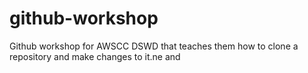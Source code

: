 # github-workshop
 Github workshop for AWSCC DSWD that teaches them how to clone a repository and make changes to it.ne and 
